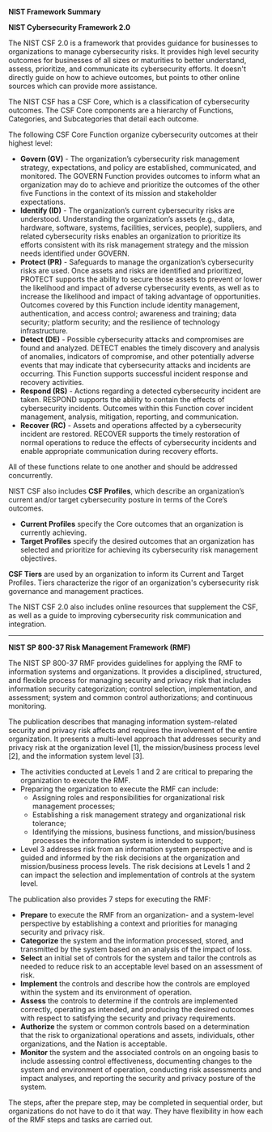 **NIST Framework Summary**

**NIST Cybersecurity Framework 2.0**

The NIST CSF 2.0 is a framework that provides guidance for businesses to organizations to manage cybersecurity risks. It provides high level security outcomes for businesses of all sizes or maturities to better understand, assess, prioritize, and communicate its cybersecurity efforts. It doesn't directly guide on how to achieve outcomes, but points to other online sources which can provide more assistance.

The NIST CSF has a CSF Core, which is a classification of cybersecurity outcomes. The CSF Core components are a hierarchy of Functions, Categories, and Subcategories that detail each outcome.

The following CSF Core Function organize cybersecurity outcomes at their highest level:
- **Govern (GV)** - The organization’s cybersecurity risk management strategy, expectations, and policy are established, communicated, and monitored. The GOVERN Function provides outcomes to inform what an organization may do to achieve and prioritize the outcomes of the other five Functions in the context of its mission and stakeholder expectations.
- **Identify (ID)** - The organization’s current cybersecurity risks are understood. Understanding the organization’s assets (e.g., data, hardware, software, systems, facilities, services, people), suppliers, and related cybersecurity risks enables an organization to prioritize its efforts consistent with its risk management strategy and the mission needs identified under GOVERN.
- **Protect (PR)** - Safeguards to manage the organization’s cybersecurity risks are used. Once assets and risks are identified and prioritized, PROTECT supports the ability to secure those assets to prevent or lower the likelihood and impact of adverse cybersecurity events, as well as to increase the likelihood and impact of taking advantage of opportunities. Outcomes covered by this Function include identity management, authentication, and access control; awareness and training; data security; platform security; and the resilience of technology infrastructure.
- **Detect (DE)** -  Possible cybersecurity attacks and compromises are found and analyzed. DETECT enables the timely discovery and analysis of anomalies, indicators of compromise, and other potentially adverse events that may indicate that cybersecurity attacks and incidents are occurring. This Function supports successful incident response and recovery activities.
- **Respond (RS)** - Actions regarding a detected cybersecurity incident are taken. RESPOND supports the ability to contain the effects of cybersecurity incidents. Outcomes within this Function cover incident management, analysis, mitigation, reporting, and communication. 
- **Recover (RC)** - Assets and operations affected by a cybersecurity incident are restored. RECOVER supports the timely restoration of normal operations to reduce the effects of cybersecurity incidents and enable appropriate communication during recovery efforts.  

All of these functions relate to one another and should be addressed concurrently.

NIST CSF also includes **CSF Profiles**, which describe an organization’s current and/or target cybersecurity posture in terms of the Core’s outcomes.
- **Current Profiles** specify the Core outcomes that an organization is currently achieving.
- **Target Profiles** specify the desired outcomes that an organization has selected and prioritize for achieving its cybersecurity risk management objectives.

**CSF Tiers** are used by an organization to inform its Current and Target Profiles. Tiers characterize the rigor of an organization's cybersecurity risk governance and management practices.

The NIST CSF 2.0 also includes online resources that supplement the CSF, as well as a guide to improving cybersecurity risk communication and integration.

---

**NIST SP 800-37 Risk Management Framework (RMF)**

The NIST SP 800-37 RMF provides guidelines for applying the RMF to information systems and organizations. It provides a disciplined, structured, and flexible process for managing security and privacy risk that includes information security categorization; control selection, implementation, and assessment; system and common control authorizations; and continuous monitoring.

The publication describes that managing information system-related security and privacy risk affects and requires the involvement of the entire organization. It presents a multi-level approach that addresses security and privacy risk at the organization level [1], the mission/business process level [2], and the information system level [3].

- The activities conducted at Levels 1 and 2 are critical to preparing the organization to execute the RMF.
- Preparing the organization to execute the RMF can include: 
    - Assigning roles and responsibilities for organizational risk management processes; 
    - Establishing a risk management strategy and organizational risk tolerance; 
    - Identifying the missions, business functions, and mission/business processes the information system is intended to support;
-  Level 3 addresses risk from an information system perspective and is guided and informed by the risk decisions at the organization and mission/business process levels. The risk decisions at Levels 1 and 2 can impact the selection and implementation of controls at the system level.

The publication also provides 7 steps for executing the RMF:
- **Prepare** to execute the RMF from an organization- and a system-level perspective by establishing a context and priorities for managing security and privacy risk.
- **Categorize** the system and the information processed, stored, and transmitted by the system based on an analysis of the impact of loss.
- **Select** an initial set of controls for the system and tailor the controls as needed to reduce risk to an acceptable level based on an assessment of risk. 
- **Implement** the controls and describe how the controls are employed within the system and its environment of operation. 
- **Assess** the controls to determine if the controls are implemented correctly, operating as intended, and producing the desired outcomes with respect to satisfying the security and privacy requirements.  
- **Authorize** the system or common controls based on a determination that the risk to organizational operations and assets, individuals, other organizations, and the Nation is acceptable.  
- **Monitor** the system and the associated controls on an ongoing basis to include assessing control effectiveness, documenting changes to the system and environment of operation, conducting risk assessments and impact analyses, and reporting the security and privacy posture of the system.  

The steps, after the prepare step, may be completed in sequential order, but organizations do not have to do it that way. They have flexibility in how each of the RMF steps and tasks are carried out.


